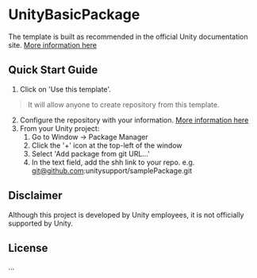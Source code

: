 # UnityBasicPackage

The template is built as recommended in the official Unity documentation site. [More information here](https://docs.unity3d.com/Manual/cus-layout.html)

## Quick Start Guide
1. Click on 'Use this template'.
> It will allow anyone to create repository from this template.
2. Configure the repository with your information. [More information here](https://docs.github.com/es/repositories/creating-and-managing-repositories/creating-a-repository-from-a-template)
3. From your Unity project:
    1. Go to Window -> Package Manager
    2. Click the '+' icon at the top-left of the window
    3. Select 'Add package from git URL...'
    4. In the text field, add the shh link to your repo. e.g. git@github.com:unitysupport/samplePackage.git

## Disclaimer
Although this project is developed by Unity employees, it is not officially supported by Unity.


## License
...